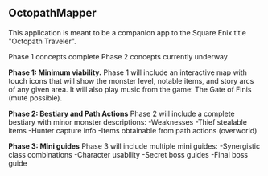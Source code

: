 ## OctopathMapper
This application is meant to be a companion app to the Square Enix title "Octopath Traveler".

Phase 1 concepts complete
Phase 2 concepts currently underway


**Phase 1: Minimum viability.**
Phase 1 will include an interactive map with touch icons that will show the monster level, notable items, and story arcs of any given area.
It will also play music from the game: The Gate of Finis (mute possible).

 **Phase 2: Bestiary and Path Actions**
Phase 2 will include a complete bestiary with minor monster descriptions:
-Weaknesses
-Thief stealable items
-Hunter capture info
-Items obtainable from path actions (overworld)

**Phase 3: Mini guides**
Phase 3 will include multiple mini guides:
-Synergistic class combinations
-Character usability
-Secret boss guides
-Final boss guide
